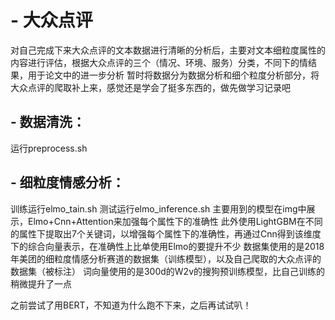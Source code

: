 # - 大众点评
对自己完成下来大众点评的文本数据进行清晰的分析后，主要对文本细粒度属性的内容进行评估，根据大众点评的三个（情况、环境、服务）分类，不同下的情结果，用于论文中的进一步分析
暂时将数据分为数据分析和细个粒度分析部分，将大众点评的爬取补上来，感觉还是学会了挺多东西的，做先做学习记录吧

## - 数据清洗：
运行preprocess.sh

## - 细粒度情感分析：
训练运行elmo_tain.sh
测试运行elmo_inference.sh
主要用到的模型在img中展示，Elmo+Cnn+Attention来加强每个属性下的准确性
此外使用LightGBM在不同的属性下提取出7个关键词，以增强每个属性下的准确性，再通过Cnn得到该维度下的综合向量表示，在准确性上比单使用Elmo的要提升不少
数据集使用的是2018年美团的细粒度情感分析赛道的数据集（训练模型），以及自己爬取的大众点评的数据集（被标注）
词向量使用的是300d的W2v的搜狗预训练模型，比自己训练的稍微提升了一点


之前尝试了用BERT，不知道为什么跑不下来，之后再试试叭！

